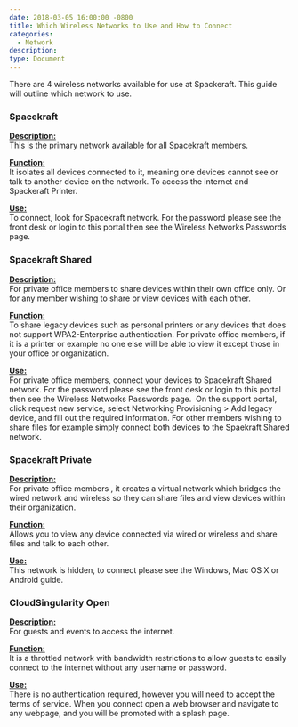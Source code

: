 ```yaml
---
date: 2018-03-05 16:00:00 -0800
title: Which Wireless Networks to Use and How to Connect
categories:
  - Network
description:
type: Document
---
```


<u><em><strong></strong></em></u>

There are 4 wireless networks available for use at Spackeraft. This guide will outline which network to use.

### Spacekraft

<u><strong>Description:</strong></u><br>This is the primary network available for all Spacekraft members.&nbsp;

<u><strong>Function:</strong></u><br>It isolates all devices connected to it, meaning one devices cannot see or talk to another device on the network. To access the internet and Spackeraft Printer.

<u><strong>Use:</strong></u><br>To connect, look for Spacekraft network. For the password please see the front desk or login to this portal then see the Wireless Networks Passwords page.&nbsp;

### Spacekraft Shared

<u><strong>Description:</strong></u><br>For private office members to share devices within their own office only. Or for any member wishing to share or view devices with each other.

<u><strong>Function:</strong></u><br>To share legacy devices such as personal printers or any devices that does not support WPA2-Enterprise authentication. For private office members, if it is a printer or example no one else will be able to view it except those in your office or organization.

<u><strong>Use:</strong></u><br>For private office members, connect your devices to Spacekraft Shared network. For the password please see the front desk or login to this portal then see the Wireless Networks Passwords page. &nbsp;On the support portal, click request new service, select Networking Provisioning &gt; Add legacy device, and fill out the required information. For other members wishing to share files for example simply connect both devices to the Spaekraft Shared network.

### Spacekraft Private

<u><strong>Description:</strong></u><br>For private office members , it creates a virtual network which bridges the wired network and wireless so they can share files and view devices within their organization.

<u><strong>Function:</strong></u><br>Allows you to view any device connected via wired or wireless and share files and talk to each other.

<u><strong>Use:</strong></u><br>This network is hidden, to connect please see the Windows, Mac OS X or Android guide.

### CloudSingularity Open

<u><strong>Description:</strong></u><br>For guests and events to access the internet.

<u><strong>Function:</strong></u><br>It is a throttled network with bandwidth restrictions to allow guests to easily connect to the internet without any username or password.

<u><strong>Use:</strong></u><br>There is no authentication required, however you will need to accept the terms of service. When you connect open a web browser and navigate to any webpage, and you will be promoted with a splash page.